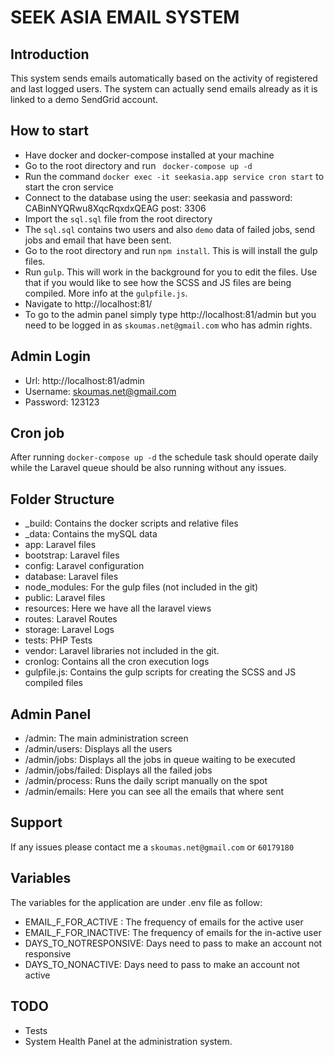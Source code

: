 # SEEK ASIA EMAIL SYSTEM

## Introduction
This system sends emails automatically based on the activity of registered and last logged users.
The system can actually send emails already as it is linked to a demo SendGrid account.

## How to start
- Have docker and docker-compose installed at your machine
- Go to the root directory and run ` docker-compose up -d`
- Run the command `docker exec -it seekasia.app service cron start` to start the cron service
- Connect to the database using the user: seekasia and password: CABinNYQRwu8XqcRqxdxQEAG post: 3306
- Import the `sql.sql` file from the root directory
- The `sql.sql` contains two users and also `demo` data of failed jobs, send jobs and email that have been sent.
- Go to the root directory and run `npm install`. This is will install the gulp files.
- Run `gulp`. This will work in the background for you to edit the files. Use that if you would like to see how the SCSS and JS files are being compiled. More info at the `gulpfile.js`.
- Navigate to http://localhost:81/
- To go to the admin panel simply type http://localhost:81/admin but you need to be logged in as `skoumas.net@gmail.com` who has admin rights.

## Admin Login
- Url: http://localhost:81/admin
- Username: skoumas.net@gmail.com
- Password: 123123

## Cron job
After running `docker-compose up -d` the schedule task should operate daily while the Laravel queue should be also running without any issues.

## Folder Structure
- _build: Contains the docker scripts and relative files
- _data: Contains the mySQL data
- app: Laravel files
- bootstrap: Laravel files
- config: Laravel configuration
- database: Laravel files
- node_modules: For the gulp files (not included in the git)
- public: Laravel files
- resources: Here we have all the laravel views
- routes: Laravel Routes
- storage: Laravel Logs
- tests: PHP Tests
- vendor: Laravel libraries not included in the git.
- cronlog: Contains all the cron execution logs
- gulpfile.js: Contains the gulp scripts for creating the SCSS and JS compiled files

## Admin Panel
- /admin: The main administration screen
- /admin/users: Displays all the users
- /admin/jobs: Displays all the jobs in queue waiting to be executed
- /admin/jobs/failed: Displays all the failed jobs
- /admin/process: Runs the daily script manually on the spot
- /admin/emails: Here you can see all the emails that where sent

## Support
If any issues please contact me a `skoumas.net@gmail.com` or `60179180`

## Variables
The variables for the application are under .env file as follow:
- EMAIL_F_FOR_ACTIVE : The frequency of emails for the active user
- EMAIL_F_FOR_INACTIVE: The frequency of emails for the in-active user
- DAYS_TO_NOTRESPONSIVE: Days need to pass to make an account not responsive
- DAYS_TO_NONACTIVE: Days need to pass to make an account not active

## TODO
- Tests
- System Health Panel at the administration system.